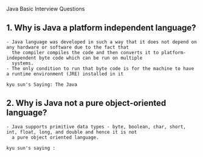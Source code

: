 Java Basic Interview Questions

## 1. Why is Java a platform independent language?

    - Java language was developed in such a way that it does not depend on any hardware or software due to the fact that 
      the compiler compiles the code and then converts it to platform-independent byte code which can be run on multiple
      systems.
    - The only condition to run that byte code is for the machine to have a runtime environment (JRE) installed in it

    kyu sun's Saying: The Java 

## 2. Why is Java not a pure object-oriented language?

    - Java supports primitive data types - byte, boolean, char, short, int, float, long, and double and hence it is not 
      a pure object oriented language.

    kyu sun's saying :

